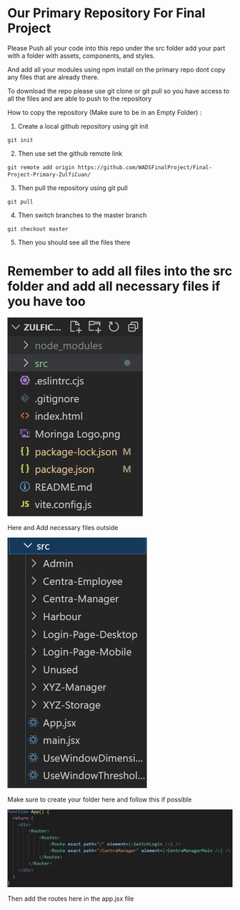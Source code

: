 # Our Primary Repository For Final Project

Please Push all your code into this repo under the src folder
add your part with a folder with assets, components, and styles.

And add all your modules using npm install on the primary repo dont copy any files that are already there.

To download the repo please use git clone or git pull so you have access to all the files and are able to push to the repository

How to copy the repository (Make sure to be in an Empty Folder) :
1. Create a local github repository using git init
```
git init
```
2. Then use set the github remote link
```
git remote add origin https://github.com/WADSFinalProject/Final-Project-Primary-ZulfiCuan/
```
3. Then pull the repository using git pull
```
git pull
```
4. Then switch branches to the master branch
```
git checkout master
```
5. Then you should see all the files there

# Remember to add all files into the src folder and add all necessary files if you have too
![alt text](SRCImage.png)

Here and Add necessary files outside

![alt text](FolderImage.png)

Make sure to create your folder here and follow this if possible

![alt text](RouteImage.png)

Then add the routes here in the app.jsx file
